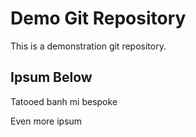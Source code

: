 # Demo Git Repository

This is a demonstration git repository.

## Ipsum Below

Tatooed banh mi bespoke

Even more ipsum

